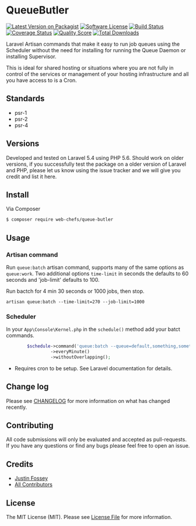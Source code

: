 # QueueButler

[![Latest Version on Packagist][ico-version]][link-packagist]
[![Software License][ico-license]](LICENSE.md)
[![Build Status][ico-travis]][link-travis]
[![Coverage Status][ico-scrutinizer]][link-scrutinizer]
[![Quality Score][ico-code-quality]][link-code-quality]
[![Total Downloads][ico-downloads]][link-downloads]

Laravel Artisan commands that make it easy to run job queues using the Scheduler without the need for installing for running the Queue Daemon or installing Supervisor.

This is ideal for shared hosting or situations where you are not fully in control of the services or management of your hosting infrastructure and all you have access to is a Cron.

## Standards

* psr-1
* psr-2
* psr-4

## Versions

Developed and tested on Laravel 5.4 using PHP 5.6. Should work on older versions, if you successfully test the package on a older version of Laravel and PHP, please let us know using the issue tracker and we will give you credit and list it here.

## Install

Via Composer

``` bash
$ composer require web-chefs/queue-butler
```

## Usage

### Artisan command

Run `queue:batch` artisan command, supports many of the same options as `queue:work`. Two additional options `time-limit` in seconds the defaults to 60 seconds and 'job-limit' defaults to 100.

Run bactch for 4 min 30 seconds or 1000 jobs, then stop.

`artisan queue:batch --time-limit=270 --job-limit=1000`

### Scheduler

In your `App\Console\Kernel.php` in the `schedule()` method add your batct commands.

``` php
        $schedule->command('queue:batch --queue=default,something,somethingelse --time-limit=50 --job-limit=100')
                 ->everyMinute()
                 ->withoutOverlapping();
```

* Requires cron to be setup. See Laravel documentation for details.


## Change log

Please see [CHANGELOG](CHANGELOG.md) for more information on what has changed recently.

## Contributing

All code submissions will only be evaluated and accepted as pull-requests. If you have any questions or find any bugs please feel free to open an issue.

## Credits

- [Justin Fossey][link-author]
- [All Contributors][link-contributors]

## License

The MIT License (MIT). Please see [License File](LICENSE.md) for more information.

[ico-version]: https://img.shields.io/packagist/v/web-chefs/queue-butler.svg?style=flat-square
[ico-license]: https://img.shields.io/badge/license-MIT-brightgreen.svg?style=flat-square
[ico-travis]: https://img.shields.io/travis/web-chefs/queue-butler/master.svg?style=flat-square
[ico-scrutinizer]: https://img.shields.io/scrutinizer/coverage/g/web-chefs/queue-butler.svg?style=flat-square
[ico-code-quality]: https://img.shields.io/scrutinizer/g/web-chefs/queue-butler.svg?style=flat-square
[ico-downloads]: https://img.shields.io/packagist/dt/web-chefs/queue-butler.svg?style=flat-square

[link-packagist]: https://packagist.org/packages/web-chefs/queue-butler
[link-travis]: https://travis-ci.org/web-chefs/queue-butler
[link-scrutinizer]: https://scrutinizer-ci.com/g/web-chefs/queue-butler/code-structure
[link-code-quality]: https://scrutinizer-ci.com/g/web-chefs/queue-butler
[link-downloads]: https://packagist.org/packages/web-chefs/queue-butler
[link-author]: https://github.com/JFossey
[link-contributors]: ../../contributors
